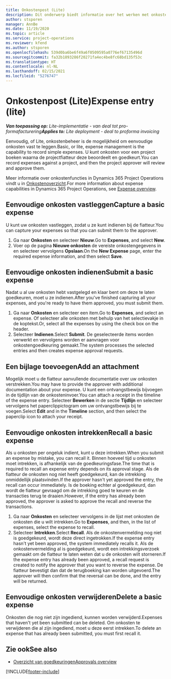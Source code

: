 ```yaml
---
title: Onkostenpost (Lite)
description: Dit onderwerp biedt informatie over het werken met onkosteninvoer in een Lite-implementatie.
author: stsporen
manager: AnnBe
ms.date: 11/19/2020
ms.topic: article
ms.service: project-operations
ms.reviewer: kfend
ms.author: stsporen
ms.openlocfilehash: 539d0ba6be6f49a6f0509595a0776ef67135496d
ms.sourcegitcommit: fa32b1893286f20271fa4ec4be8fc68bd135f53c
ms.translationtype: HT
ms.contentlocale: nl-NL
ms.lasthandoff: 02/15/2021
ms.locfileid: "5276747"
---
```

# <a name="expense-entry-lite"></a><span data-ttu-id="57052-103">Onkostenpost (Lite)</span><span class="sxs-lookup"><span data-stu-id="57052-103">Expense entry (lite)</span></span>

<span data-ttu-id="57052-104">_**Van toepassing op:** Lite-implementatie - van deal tot pro-formafacturering_</span><span class="sxs-lookup"><span data-stu-id="57052-104">_**Applies to:** Lite deployment - deal to proforma invoicing_</span></span>

<span data-ttu-id="57052-105">Eenvoudig, of Lite, onkostenbeheer is de mogelijkheid om eenvoudige onkosten vast te leggen.</span><span class="sxs-lookup"><span data-stu-id="57052-105">Basic, or lite, expense management is the capability to record simple expenses.</span></span> <span data-ttu-id="57052-106">U kunt onkosten voor een project boeken waarna de projectfiatteur deze beoordeelt en goedkeurt.</span><span class="sxs-lookup"><span data-stu-id="57052-106">You can record expenses against a project, and then the project approver will review and approve them.</span></span>

<span data-ttu-id="57052-107">Meer informatie over onkostenfuncties in Dynamics 365 Project Operations vindt u in [Onkostenoverzicht](expense-overview.md).</span><span class="sxs-lookup"><span data-stu-id="57052-107">For more information about expense capabilities in Dynamics 365 Project Operations, see [Expense overview](expense-overview.md).</span></span>

## <a name="capture-a-basic-expense"></a><span data-ttu-id="57052-108">Eenvoudige onkosten vastleggen</span><span class="sxs-lookup"><span data-stu-id="57052-108">Capture a basic expense</span></span>

<span data-ttu-id="57052-109">U kunt uw onkosten vastleggen, zodat u ze kunt indienen bij de fiatteur.</span><span class="sxs-lookup"><span data-stu-id="57052-109">You can capture your expenses so that you can submit them to the approver.</span></span>

1. <span data-ttu-id="57052-110">Ga naar **Onkosten** en selecteer **Nieuw**.</span><span class="sxs-lookup"><span data-stu-id="57052-110">Go to **Expenses**, and select **New**.</span></span>
2. <span data-ttu-id="57052-111">Voer op de pagina **Nieuwe onkosten** de vereiste onkostengegevens in en selecteer vervolgens **Opslaan**.</span><span class="sxs-lookup"><span data-stu-id="57052-111">On the **New Expense** page, enter the required expense information, and then select **Save**.</span></span>

## <a name="submit-a-basic-expense"></a><span data-ttu-id="57052-112">Eenvoudige onkosten indienen</span><span class="sxs-lookup"><span data-stu-id="57052-112">Submit a basic expense</span></span>

<span data-ttu-id="57052-113">Nadat u al uw onkosten hebt vastgelegd en klaar bent om deze te laten goedkeuren, moet u ze indienen.</span><span class="sxs-lookup"><span data-stu-id="57052-113">After you've finished capturing all your expenses, and you're ready to have them approved, you must submit them.</span></span>

1. <span data-ttu-id="57052-114">Ga naar **Onkosten** en selecteer een item.</span><span class="sxs-lookup"><span data-stu-id="57052-114">Go to **Expenses**, and select an expense.</span></span> <span data-ttu-id="57052-115">Of selecteer alle onkosten met behulp van het selectievakje in de koptekst.</span><span class="sxs-lookup"><span data-stu-id="57052-115">Or, select all the expenses by using the check box on the header.</span></span>
2. <span data-ttu-id="57052-116">Selecteer **Indienen**.</span><span class="sxs-lookup"><span data-stu-id="57052-116">Select **Submit**.</span></span> <span data-ttu-id="57052-117">De geselecteerde items worden verwerkt en vervolgens worden er aanvragen voor onkostengoedkeuring gemaakt.</span><span class="sxs-lookup"><span data-stu-id="57052-117">The system processes the selected entries and then creates expense approval requests.</span></span>

## <a name="add-an-attachment"></a><span data-ttu-id="57052-118">Een bijlage toevoegen</span><span class="sxs-lookup"><span data-stu-id="57052-118">Add an attachment</span></span>

<span data-ttu-id="57052-119">Mogelijk moet u de fiatteur aanvullende documentatie over uw onkosten verstrekken.</span><span class="sxs-lookup"><span data-stu-id="57052-119">You may have to provide the approver with additional documentation about your expense.</span></span> <span data-ttu-id="57052-120">U kunt een ontvangstbewijs bijvoegen in de tijdlijn van de onkosteninvoer.</span><span class="sxs-lookup"><span data-stu-id="57052-120">You can attach a receipt in the timeline of the expense entry.</span></span> <span data-ttu-id="57052-121">Selecteer **Bewerken** in de sectie **Tijdlijn** en selecteer vervolgens het paperclippictogram om uw ontvangstbewijs bij te voegen.</span><span class="sxs-lookup"><span data-stu-id="57052-121">Select **Edit** and in the **Timeline** section, and then select the paperclip icon to attach your receipt.</span></span>

## <a name="recall-a-basic-expense"></a><span data-ttu-id="57052-122">Eenvoudige onkosten intrekken</span><span class="sxs-lookup"><span data-stu-id="57052-122">Recall a basic expense</span></span>

<span data-ttu-id="57052-123">Als u onkosten per ongeluk indient, kunt u deze intrekken.</span><span class="sxs-lookup"><span data-stu-id="57052-123">When you submit an expense by mistake, you can recall it.</span></span> <span data-ttu-id="57052-124">Binnen hoeveel tijd u onkosten moet intrekken, is afhankelijk van de goedkeuringsfase.</span><span class="sxs-lookup"><span data-stu-id="57052-124">The time that is required to recall an expense entry depends on its approval stage.</span></span>  <span data-ttu-id="57052-125">Als de fiatteur de onkosten nog niet heeft goedgekeurd, kan de intrekking onmiddellijk plaatsvinden.</span><span class="sxs-lookup"><span data-stu-id="57052-125">If the approver hasn't yet approved the entry, the recall can occur immediately.</span></span> <span data-ttu-id="57052-126">Is de boeking echter al goedgekeurd, dan wordt de fiatteur gevraagd om de intrekking goed te keuren en de transacties terug te draaien.</span><span class="sxs-lookup"><span data-stu-id="57052-126">However, if the entry has already been approved, the approver is asked to approve the recall and reverse the transactions.</span></span>

1. <span data-ttu-id="57052-127">Ga naar **Onkosten** en selecteer vervolgens in de lijst met onkosten de onkosten die u wilt intrekken.</span><span class="sxs-lookup"><span data-stu-id="57052-127">Go to **Expenses**, and then, in the list of expenses, select the expense to recall.</span></span>
2. <span data-ttu-id="57052-128">Selecteer **Intrekken**.</span><span class="sxs-lookup"><span data-stu-id="57052-128">Select **Recall**.</span></span> <span data-ttu-id="57052-129">Als de onkostenvermelding nog niet is goedgekeurd, wordt deze direct ingetrokken.</span><span class="sxs-lookup"><span data-stu-id="57052-129">If the expense entry hasn't yet been approved, the system immediately recalls it.</span></span> <span data-ttu-id="57052-130">Als de onkostenvermelding al is goedgekeurd, wordt een intrekkingsverzoek gemaakt om de fiatteur te laten weten dat u de onkosten wilt storneren.</span><span class="sxs-lookup"><span data-stu-id="57052-130">If the expense entry has already been approved, a recall request is created to notify the approver that you want to reverse the expense.</span></span> <span data-ttu-id="57052-131">De fiatteur bevestigt dan dat de terugboeking kan worden uitgevoerd.</span><span class="sxs-lookup"><span data-stu-id="57052-131">The approver will then confirm that the reversal can be done, and the entry will be returned.</span></span>

## <a name="delete-a-basic-expense"></a><span data-ttu-id="57052-132">Eenvoudige onkosten verwijderen</span><span class="sxs-lookup"><span data-stu-id="57052-132">Delete a basic expense</span></span>

<span data-ttu-id="57052-133">Onkosten die nog niet zijn ingediend, kunnen worden verwijderd.</span><span class="sxs-lookup"><span data-stu-id="57052-133">Expenses that haven't yet been submitted can be deleted.</span></span> <span data-ttu-id="57052-134">Om onkosten te verwijderen die al zijn ingediend, moet u deze eerst intrekken.</span><span class="sxs-lookup"><span data-stu-id="57052-134">To delete an expense that has already been submitted, you must first recall it.</span></span>

## <a name="see-also"></a><span data-ttu-id="57052-135">Zie ook</span><span class="sxs-lookup"><span data-stu-id="57052-135">See also</span></span>

- [<span data-ttu-id="57052-136">Overzicht van goedkeuringen</span><span class="sxs-lookup"><span data-stu-id="57052-136">Approvals overview</span></span>](../approvals/approvals-overview.md)


[!INCLUDE[footer-include](../includes/footer-banner.md)]